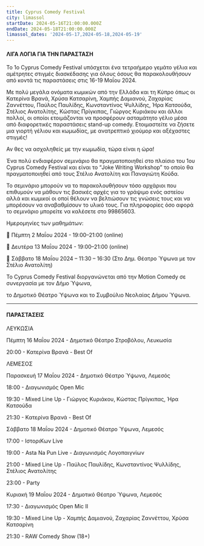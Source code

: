 ```yaml
---
title: Cyprus Comedy Festival
city: limassol
startDate: 2024-05-16T21:00:00.000Z
endDate: 2024-05-18T21:00:00.000Z
limassol_dates: '2024-05-17,2024-05-18,2024-05-19'
---
```


#### ΛΙΓΑ ΛΟΓΙΑ ΓΙΑ ΤΗΝ ΠΑΡΑΣΤΑΣΗ

Το 1ο Cyprus Comedy Festival υπόσχεται ένα τετραήμερο γεμάτο γέλια και αμέτρητες στιγμές διασκέδασης για όλους όσους θα παρακολουθήσουν από κοντά τις παραστάσεις στις 16-19 Μαΐου 2024.

Με πολύ μεγάλα ονόματα κωμικών από την Ελλάδα και τη Κύπρο όπως οι Κατερίνα Βρανά, Χρύσα Κατσαρίνη, Χαμπής Δαμιανού, Ζαχαρίας Ζαννέττου, Παύλος Παυλίδης, Κωνσταντίνος Ψυλλίδης, Ήρα Κατσούδα, Στέλιος Ανατολίτης, Κώστας Πρίγκιπας, Γιώργος Κυριάκου και άλλοι πολλοί, οι οποίοι ετοιμάζονται να προσφέρουν ασταμάτητο γέλιο μέσα από διαφορετικές παραστάσεις stand-up comedy. Ετοιμαστείτε να ζήσετε μια γιορτή γέλιου και κωμωδίας, με ανατρεπτικό χιούμορ και αξέχαστες στιγμές!

Αν θες να ασχοληθείς με την κωμωδία, τώρα είναι η ώρα!

Ένα πολύ ενδιαφέρον σεμινάριο θα πραγματοποιηθεί στο πλαίσιο του 1ου Cyprus Comedy Festival και είναι το “Joke Writing Workshop” το οποίο θα πραγματοποιηθεί από τους Στέλιο Ανατολίτη και Παναγιώτη Κούδα.

Το σεμινάριο μπορούν να το παρακολουθήσουν τόσο αρχάριοι που επιθυμούν να μάθουν τις βασικές αρχές για το γράψιμο ενός αστείου αλλά και κωμικοί οι οποί θέλουν να βελτιώσουν τις γνώσεις τους και να μπορέσουν να αναβαθμίσουν το υλικό τους. Για πληροφορίες όσο αφορά το σεμινάριο μπορείτε να καλέσετε στο 99865603.

Ημερομηνίες των μαθημάτων:

 Πέμπτη 2 Μαΐου 2024 - 19:00–21:00 (online)

 Δευτέρα 13 Μαΐου 2024 - 19:00–21:00 (online)

 Σάββατο 18 Μαΐου 2024 – 11:30 – 16:30 (Στο Δημ. Θέατρο Ύψωνα με τον Στέλιο Ανατολίτη)

Το Cyprus Comedy Festival διοργανώνεται από την Motion Comedy σε συνεργασία με τον Δήμο Ύψωνα,

το Δημοτικό Θέατρο Ύψωνα και το Συμβούλιο Νεολαίας Δήμου Ύψωνα.

***

#### ΠΑΡΑΣΤΑΣΕΙΣ

ΛΕΥΚΩΣΙΑ

Πέμπτη 16 Μαΐου 2024 - Δημοτικό Θέατρο Στροβόλου, Λευκωσία

20:00 - Κατερίνα Βρανά - Best Of

ΛΕΜΕΣΟΣ

Παρασκευή 17 Μαΐου 2024 - Δημοτικό Θέατρο Ύψωνα, Λεμεσός

18:00 - Διαγωνισμός Open Mic

19:30 - Mixed Line Up - Γιώργος Κυριάκου, Κώστας Πρίγκιπας, Ήρα Κατσούδα

21:30 - Κατερίνα Βρανά - Best Of

Σάββατο 18 Μαΐου 2024 - Δημοτικό Θέατρο Ύψωνα, Λεμεσός

17:00 - ΙστοριΚων Live

19:00 - Asta Na Pun Live - Διαγωνισμός Λογοπαιγνίων

21:00 - Mixed Line Up - Παύλος Παυλίδης, Κωνσταντίνος Ψυλλίδης, Στέλιος Ανατολίτης

23:00 - Party

Κυριακή 19 Μαΐου 2024 - Δημοτικό Θέατρο Ύψωνα, Λεμεσός

17:30 - Διαγωνισμός Open Mic II

19:30 - Mixed Line Up - Χαμπής Δαμιανού, Ζαχαρίας Ζαννέττου, Χρύσα Κατσαρίνη

21:30 - RAW Comedy Show (18+)
